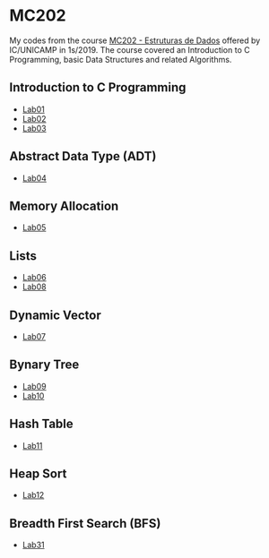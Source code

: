 # MC202
My codes from the course [MC202 - Estruturas de Dados](https://www.dac.unicamp.br/portal/caderno-de-horarios/2019/2/S/G/IC/MC202) offered by IC/UNICAMP in 1s/2019.
The course covered an Introduction to C Programming, basic Data Structures and related Algorithms.

## Introduction to C Programming
* [Lab01](https://github.com/Lucas-Otavio/MC202/tree/main/Lab01)
* [Lab02](https://github.com/Lucas-Otavio/MC202/tree/main/Lab02)
* [Lab03](https://github.com/Lucas-Otavio/MC202/tree/main/Lab03)

## Abstract Data Type (ADT)
* [Lab04](https://github.com/Lucas-Otavio/MC202/tree/main/Lab04)

## Memory Allocation
* [Lab05](https://github.com/Lucas-Otavio/MC202/tree/main/Lab05)

## Lists
* [Lab06](https://github.com/Lucas-Otavio/MC202/tree/main/Lab06)
* [Lab08](https://github.com/Lucas-Otavio/MC202/tree/main/Lab08)

## Dynamic Vector
* [Lab07](https://github.com/Lucas-Otavio/MC202/tree/main/Lab07)

## Bynary Tree
* [Lab09](https://github.com/Lucas-Otavio/MC202/tree/main/Lab09)
* [Lab10](https://github.com/Lucas-Otavio/MC202/tree/main/Lab10)

## Hash Table
* [Lab11](https://github.com/Lucas-Otavio/MC202/tree/main/Lab11)

## Heap Sort
* [Lab12](https://github.com/Lucas-Otavio/MC202/tree/main/Lab12)

## Breadth First Search (BFS)
* [Lab31](https://github.com/Lucas-Otavio/MC202/tree/main/Lab13)
